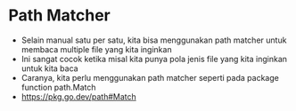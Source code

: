 # Path Matcher

- Selain manual satu per satu, kita bisa menggunakan path matcher untuk membaca multiple file yang kita inginkan
- Ini sangat cocok ketika misal kita punya pola jenis file yang kita inginkan untuk kita baca
- Caranya, kita perlu menggunakan path matcher seperti pada package function path.Match
- <https://pkg.go.dev/path#Match>
